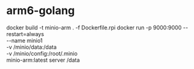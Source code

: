 # arm6-golang
docker build -t minio-arm . -f Dockerfile.rpi
docker run -p 9000:9000 --restart=always \
  --name minio1 \
  -v /minio/data:/data \
  -v /minio/config:/root/.minio \
  minio-arm:latest server /data